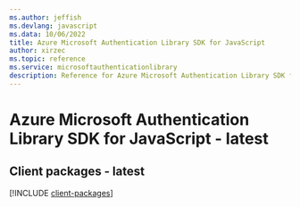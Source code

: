 ```yaml
---
ms.author: jeffish
ms.devlang: javascript
ms.data: 10/06/2022
title: Azure Microsoft Authentication Library SDK for JavaScript
author: xirzec
ms.topic: reference
ms.service: microsoftauthenticationlibrary
description: Reference for Azure Microsoft Authentication Library SDK for JavaScript
---
```

# Azure Microsoft Authentication Library SDK for JavaScript - latest

## Client packages - latest
[!INCLUDE [client-packages](microsoft-authentication-library-client-index.md)]